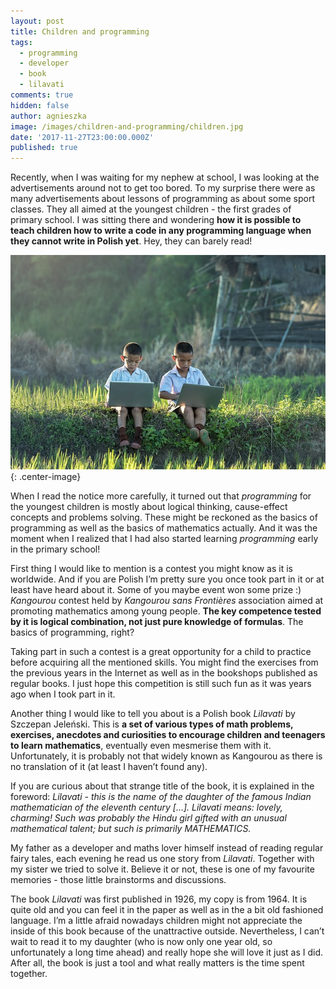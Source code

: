 ```yaml
---
layout: post
title: Children and programming
tags:
  - programming
  - developer
  - book
  - lilavati
comments: true
hidden: false
author: agnieszka
image: /images/children-and-programming/children.jpg
date: '2017-11-27T23:00:00.000Z'
published: true
---
```


Recently, when I was waiting for my nephew at school, I was looking at the advertisements around not to get too bored. To my surprise there were as many advertisements about lessons of programming as about some sport classes. They all aimed at the youngest children - the first grades of primary school. I was sitting there and wondering **how it is possible to teach children how to write a code in any programming language when they cannot write in Polish yet**. Hey, they can barely read! 

![Image](/images/children-and-programming/children.jpg){: .center-image}

When I read the notice more carefully, it turned out that <cite>programming</cite> for the youngest children is mostly about logical thinking, cause-effect concepts and problems solving. These might be reckoned as the basics of programming as well as the basics of mathematics actually. And it was the moment when I realized that I had also started learning <cite>programming</cite> early in the primary school!

First thing I would like to mention is a contest you might know as it is worldwide. And if you are Polish I’m pretty sure you once took part in it or at least have heard about it. Some of you maybe event won some prize :) <cite>Kangourou</cite> contest held by <cite>Kangourou sans Frontières</cite> association aimed at promoting mathematics among young people. **The key competence tested by it is logical combination, not just pure knowledge of formulas**. The basics of programming, right?

Taking part in such a contest is a great opportunity for a child to practice before acquiring all the mentioned skills. You might find the exercises from the previous years in the Internet as well as in the bookshops published as regular books. I just hope this competition is still such  fun as it was years ago when I took part in it.

Another thing I would like to tell you about is a Polish book <cite>Lilavati</cite> by Szczepan Jeleński. This is **a set of various types of math problems, exercises, anecdotes and curiosities to encourage children and teenagers to learn mathematics**, eventually even mesmerise them with it. Unfortunately, it is probably not that widely known as Kangourou as there is no translation of it (at least I haven’t found any).

If you are curious about that strange title of the book, it is explained in the foreword:
<cite>Lilavati - this is the name of the daughter of the famous Indian mathematician of the eleventh century [...].
Lilavati means: lovely, charming! Such was probably the Hindu girl gifted with an unusual mathematical talent; but such is primarily MATHEMATICS.</cite>

My father as a developer and maths lover himself instead of reading regular fairy tales, each evening he read us one story from <cite>Lilavati</cite>. Together with my sister we tried to solve it. Believe it or not, these is one of my favourite memories - those little brainstorms and discussions.

The book <cite>Lilavati</cite> was first published in 1926, my copy is from 1964. It is quite old and you can feel it in the paper as well as in the a bit old fashioned language. I’m a little afraid nowadays children might not appreciate the inside of this book because of the unattractive outside. Nevertheless, I can’t wait to read it to my daughter (who is now only one year old, so unfortunately a long time ahead) and really hope she will love it just as I did. After all, the book is just a tool and what really matters is the time spent together.

